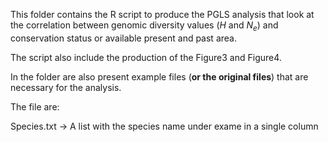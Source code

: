 This folder contains the R script to produce the PGLS analysis that look at the correlation between genomic diversity values (*H* and *N<sub>e</sub>*) and conservation status or
available present and past area.

The script also include the production of the Figure3 and Figure4. 

In the folder are also present example files (**or the original files**) that are necessary for the analysis.

The file are:

Species.txt -> A list with the species name under exame in a single column
